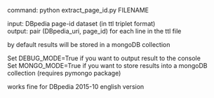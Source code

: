 command: python extract_page_id.py FILENAME  
  
input: DBpedia page-id dataset (in ttl triplet format)   
output: pair (DBpedia_uri, page_id) for each line in the ttl file   

by default results will be stored in a mongoDB collection  
  
Set DEBUG_MODE=True if you want to output result to the console  
Set MONGO_MODE=True if you want to store results into a mongoDB collection (requires pymongo package)  
  
works fine for DBpedia 2015-10 english version  


